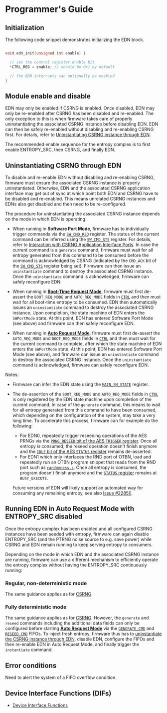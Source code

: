 # Programmer's Guide

## Initialization

The following code snippet demonstrates initializing the EDN block.

```cpp

void edn_init(unsigned int enable) {

  // set the control register enable bit
  *CTRL_REG = enable; // should be 0x1 by default

  // the EDN interrupts can optionally be enabled
}
```

## Module enable and disable

EDN may only be enabled if CSRNG is enabled.
Once disabled, EDN may only be re-enabled after CSRNG has been disabled and re-enabled.
The only exception to this is when firmware takes care of properly uninstantiating the associated CSRNG instance before disabling EDN.
EDN can then be safely re-enabled without disabling and re-enabling CSRNG first.
For details, refer to [Uninstantiating CSRNG instance through EDN](#uninstantiating-csrng-through-edn).

The recommended enable sequence for the entropy complex is to first enable ENTROPY_SRC, then CSRNG, and finally EDN.

## Uninstantiating CSRNG through EDN

To disable and re-enable EDN without disabling and re-enabling CSRNG, firmware must ensure the associated CSRNG instance is properly uninstantiated.
Otherwise, EDN and the associated CSRNG application interface may get out of sync at which point both EDN and CSRNG have to be disabled and re-enabled.
This means unrelated CSRNG instances and EDNs also get disabled and then need to be re-configured.

The procedure for uninstantiating the associated CSRNG instance depends on the mode in which EDN is operating.
- When running in **Software Port Mode**, firmware has to individually trigger commands via the [`SW_CMD_REQ`](registers.md#sw_cmd_req) register.
  The status of the current command can be inferred using the [`SW_CMD_STS`](registers.md#sw_cmd_sts) register.
  For details, refer to [Interaction with CSRNG Application Interface Ports](./theory_of_operation.md#interaction-with-CSRNG-application-interface-ports).
  In case the current command is a `generate` command, firmware must wait for all entropy generated from this command to be consumed before the command is acknowledged by CSRNG (indicated by the `CMD_ACK` bit of the [`SW_CMD_STS`](registers.md#sw_cmd_sts) register being set).
  Firmware can then issue an `uninstantiate` command to destroy the associated CSRNG instance.
  Once the `uninstantiate` command is acknowledged, firmware can safely reconfigure EDN.

- When running in **[Boot-Time Request Mode](./theory_of_operation.md#boot-time-request-mode)**, firmware must first de-assert the `BOOT_REQ_MODE` and `AUTO_REQ_MODE` fields in [`CTRL`](registers.md#ctrl) and then must wait for all boot-time entropy to be consumed.
  EDN then automatically issues an `uninstantiate` command to destroy the associated CSRNG instance.
  Upon completion, the state machine of EDN enters the `SWPortMode` state.
  At this point, EDN has entered Software Port Mode (see above) and firmware can then safely reconfigure EDN.

- When running in **[Auto Request Mode](./theory_of_operation.md#auto-request-mode)**, firmware must first de-assert the `AUTO_REQ_MODE` and `BOOT_REQ_MODE` fields in [`CTRL`](registers.md#ctrl) and then must wait for the current command to complete, after which the state machine of EDN enters the `SWPortMode` state.
  At this point, EDN has entered Software Port Mode (see above), and firmware can issue an `uninstantiate` command to destroy the associated CSRNG instance.
  Once the `uninstantiate` command is acknowledged, firmware can safely reconfigure EDN.

Notes:
- Firmware can infer the EDN state using the [`MAIN_SM_STATE`](registers.md#main_sm_state) register.
- The de-assertion of the `BOOT_REQ_MODE` and `AUTO_REQ_MODE` fields in [`CTRL`](registers.md#ctrl) is only registered by the EDN state machine upon completion of the current command.
  In case of the `generate` command, this means to wait for all entropy generated from this command to have been consumed, which depending on the configuration of the system, may take a very long time.
  To accelerate this process, firmware can for example do the following:
  - For EDN0, repeatedly trigger reseeding operations of the AES PRNGs via the [`PRNG_RESEED` bit of the AES `TRIGGER` register](../../aes/doc/registers.md#trigger--prng_reseed).
    Once all entropy is consumed, the reseed operation doesn't finish anymore and the [`IDLE` bit of the AES `STATUS` register](../../aes/doc/registers.md#status--idle) remains de-asserted.
  - For EDN1 which only interfaces the RND port of OTBN, load and repeatedly run an OTBN program snippet that reads from the RND port such as [`randomness.s`](https://github.com/lowRISC/opentitan/blob/master/sw/otbn/code-snippets/randomness.s).
    Once all entropy is consumed, the program doesn't finish anymore and the [`STATUS` register](../../otbn/doc/registers.md#status) remains at `BUSY_EXECUTE`.

  Future versions of EDN will likely support an automated way for consuming any remaining entropy, see also [Issue #22850](https://github.com/lowRISC/opentitan/issues/22850).

## Running EDN in Auto Request Mode with ENTROPY_SRC disabled

Once the entropy complex has been enabled and all configured CSRNG instances have been seeded with entropy, firmware can again disable ENTROPY_SRC (and the PTRNG noise source to e.g. save power) while CSRNG and EDN remain running to keep serving entropy to consumers.

Depending on the mode in which EDN and the associated CSRNG instance are running, firmware can use a different mechanism to efficiently operate the entropy complex without having the ENTROPY_SRC continuously running:

### Regular, non-deterministic mode

The same guidance applies as for [CSRNG](../../csrng/doc/programmers_guide.md#regular-non-deterministic-mode).

### Fully deterministic mode

The same guidance applies as for [CSRNG](../../csrng/doc/programmers_guide.md#fully-deterministic-mode).
However, the `generate` and `reseed` commands including the additional data fields can only be configured before starting **[Auto Request Mode](./theory_of_operation.md#auto-request-mode)** via the [`GENERATE_CMD`](registers.md#generate_cmd) and [`RESEED_CMD`](registers.md#reseed_cmd) FIFOs.
To inject fresh entropy, firmware thus has to [uninstantiate the CSRNG instance through EDN](#uninstantiating-csrng-through-edn), disable EDN, configure the FIFOs and then re-enable EDN in Auto Request Mode, and finally trigger the `instantiate` command.

## Error conditions

Need to alert the system of a FIFO overflow condition.

## Device Interface Functions (DIFs)

- [Device Interface Functions](../../../../sw/device/lib/dif/dif_edn.h)
